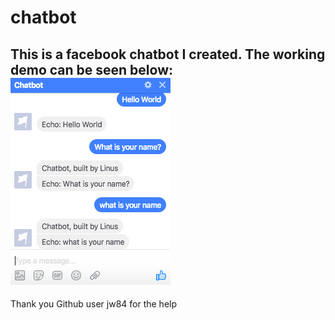 # chatbot
This is a facebook chatbot I created. The working demo can be seen below:   
![alt tag](https://github.com/LinusGordon/chatbot/blob/master/demoConditional.png)   
---
Thank you Github user jw84 for the help
